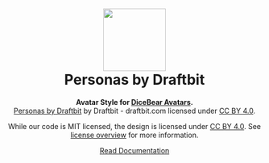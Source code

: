 <h1 align="center"><img src="https://dicebear.com/api/personas/0.svg" width="124" /> <br />Personas by Draftbit</h1>
<p align="center">
  <strong>Avatar Style for <a href="https://dicebear.com/">DiceBear Avatars</a>.</strong><br />
    <a href="https://personas.draftbit.com/">Personas by Draftbit</a>
    by Draftbit - draftbit.com
    licensed under
      <a href="https://creativecommons.org/licenses/by/4.0/">CC BY 4.0</a>.
</p>

<p align="center">
  While our code is MIT licensed, the design is licensed under
    <a href="https://creativecommons.org/licenses/by/4.0/">CC BY 4.0</a>.
  See <a href="https://dicebear.com/licenses">license overview</a> for more information.
</p>

<p align="center">
  <a href="https://dicebear.com/styles/personas">
    Read Documentation
  </a>
</p>
